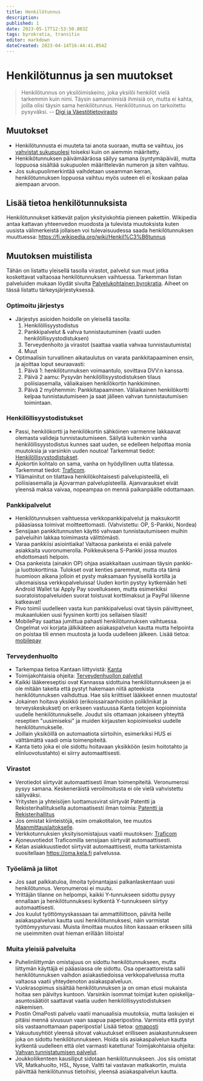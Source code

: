 ```yaml
---
title: Henkilötunnus
description: 
published: 1
date: 2023-05-17T12:53:50.803Z
tags: byrokratia, transitio
editor: markdown
dateCreated: 2023-04-14T16:44:41.054Z
---
```


# Henkilötunnus ja sen muutokset
> Henkilötunnus on yksilöimiskeino, joka yksilöi henkilöt vielä tarkemmin kuin nimi. Täysin samannimisiä ihmisiä on, mutta ei kahta, joilla olisi täysin sama henkilötunnus. Henkilötunnus on tarkoitettu pysyväksi.
-- [Digi ja Väestötietovirasto](https://dvv.fi/henkilotunnus)

## Muutokset
- Henkilötunnusta ei muuteta tai anota suoraan, mutta se vaihtuu, jos [vahvistat sukupuolesi](/byrokratia/sukupuolen-vahvistaminen) toiseksi kuin on aiemmin määritetty.
- Henkikötunnuksen päivämääräosa säilyy samana (syntymäpäivä), mutta loppuosa sisältää sukupuolen määrittelevän numeron ja siten vaihtuu.
- Jos sukupuolimerkintää vaihdetaan useamman kerran, henkilötunnuksen loppuosa vaihtuu myös uuteen eli ei koskaan palaa aiempaan arvoon.

## Lisää tietoa henkilötunnuksista
Henkilötunnukset kätkevät paljon yksityiskohtia pieneen pakettiin. Wikipedia antaa kattavan yhteenvedon muodosta ja tulevista muutoksista kuten uusista välimerkeistä jollaisen voi tulevaisuudessa saada henkilötunnuksen muuttuessa: https://fi.wikipedia.org/wiki/Henkil%C3%B6tunnus

## Muutoksen muistilista
Tähän on listattu yleisellä tasolla virastot, palvelut sun muut jotka koskettavat valtaosaa henkilötunnuksen vaihtuessa. Tarkemman listan palveluiden mukaan löydät sivulta [Palvelukohtainen byrokratia](/byrokratia). Aiheet on tässä listattu tärkeysjärjestyksessä.

### Optimoitu järjestys
- Järjestys asioiden hoidolle on yleisellä tasolla:
   1. Henkilöllisyystodistus
   2. Pankkipalvelut & vahva tunnistautuminen (vaatii uuden henkilöllisyystodistuksen)
   3. Terveydenhoito ja virastot (saattaa vaatia vahvaa tunnistautumista)
   4. Muut
- Optimaalisin turvallinen aikataulutus on varata pankkitapaaminen ensin, ja ajoittaa loput seuraavasti:
   1. Päivä 1: henkilötunnuksen voimaantulo, sovittava DVV:n kanssa.
   2. Päivä 2 aamu: Pysyvän henkilöllisyystodistuksen tilaus poliisiasemalla, väliaikaisen henkilökortin hankkiminen.
   3. Päivä 2 myöhemmin: Pankkitapaaminen. Väliaikainen henkilökortti kelpaa tunnistautumiseen ja saat jälleen vahvan tunnistautumisen toimintaan.

### Henkilöllisyystodistukset
- Passi, henkilökortti ja henkilökortin sähköinen varmenne lakkaavat olemasta valideja tunnistautumiseen. Säilytä kuitenkin vanha henkilöllisyystodistus kunnes saat uuden, se edelleen helpottaa monia muutoksia ja varsinkin uuden noutoa! Tarkemmat tiedot: [Henkilöllisyystodistukset](/byrokratia/poliisi/henkkarit).
- Ajokortin kohtalo on sama, vanha on hyödyllinen uutta tilatessa. Tarkemmat tiedot: [Traficom](/byrokratia/virastot/traficom).
- Yllämainitut on tilattava henkilökohtaisesti palvelupisteellä, eli poliisiasemalla ja Ajovarman palvelupisteellä. Ajanvaraukset eivät yleensä maksa vaivaa, nopeampaa on mennä paikanpäälle odottamaan.

### Pankkipalvelut
- Henkilötunnuksen vaihtuessa verkkopankkipalvelut ja maksukortit pääasiassa toimivat moitteettomasti. (Vahvistettu: OP, S-Pankki, Nordea)
- Sensijaan pankkitunnusten käyttö vahvaan tunnistautumiseen muihin palveluihin lakkaa toimimasta välittömästi.
- Varaa  pankkiisi asiointiaika! Valtaosa pankeista ei enää palvele asiakkaita vuoronumerolla. Poikkeuksena S-Pankki jossa muutos ehdottomasti helpoin.
- Osa pankeista (ainakin OP) ohjaa asiakkaitaan uusimaan täysin pankki- ja luottokorttinsa. Tulokset ovat kenties paremmat, mutta ota tämä huomioon aikana jolloin et pysty maksamaan fyysisellä kortilla ja ulkomaisissa verkkopalveluissa! Uuden kortin pystyy kytkemään heti Android Wallet tai Apply Pay sovellukseen, mutta esimerkiksi suoratoistopalveluiden suorat toistuvat korttimaksut ja PayPal liikenne katkeavat!
- Pivo toimii uudelleen vasta kun pankkipalvelusi ovat täysin päivittyneet, mukaanlukien uusi fyysinen kortti jos sellaisen tilasit!
- MobilePay saattaa jumittua pahasti henkilötunnuksen vaihtuessa. Ongelmat voi korjata jälkikäteen asiakaspalvelun kautta mutta helpointa on poistaa tili ennen muutosta ja luoda uudelleen jälkeen. Lisää tietoa: [mobilepay](/byrokratia/vahvat/mobilepay)


### Terveydenhuolto
- Tarkempaa tietoa Kantaan liittyvistä: [Kanta](/byrokratia/terveydenhuolto/kanta)
- Toimijakohtaisia ohjeita: [Terveydenhuollon palvelut](/byrokratia#terveydenhuolto)
- Kaikki lääkereseptisi ovat Kannassa sidottuina henkilötunnukseen ja ei ole mitään takeita että pystyt hakemaan niitä apteekista henkilötunnuksen vaihduttua. Hae siis kriittiset lääkkeet ennen muutosta!
- Jokainen hoitava yksikkö (erikoissairaanhoidon poliklinikat ja terveyskeskukset) on erikseen vastuussa Kanta tietojen kopioinnista uudelle henkilötunnukselle. Joudut siis ottamaan jokaiseen yhteyttä reseptien "uusimiseksi" ja muiden kirjausten kopioimiseksi uudelle henkilötunnukselle.
- Joillain yksiköillä on automaatiota siirtoihin, esimerkiksi HUS ei välttämättä vaadi omia toimenpiteitä.
- Kanta tieto joka ei ole sidottu hoitavaan yksikköön (esim hoitotahto ja elinluovotustahto) ei siirry automaattisesti.

### Virastot
- Verotiedot siirtyvät automaattisesti ilman toimenpiteitä. Veronumerosi pysyy samana. Keskeneräistä veroilmoitusta ei ole vielä vahvistettu säilyväksi.
- Yritysten ja yhteisöjen luottamusvirat siirtyvät Patentti ja Rekisterihallituksella automaatisesti ilman toimia: [Patentti ja Rekisterihallitus](/byrokratia/virastot/patenttijarekisterihallitus)
- Jos omistat kiinteistöjä, esim omakotitalon, tee muutos [Maanmittauslaitokselle](/byrokratia/virastot/maanmittauslaitos).
- Verkkotunnuksien yksityisomistajuus vaatii muutoksen: [Traficom](/byrokratia/virastot/traficom)
- Ajoneuvotiedot Traficomilla sensijaan siirtyvät automaattisesti.
- Kelan asiakkuustiedot siirtyvät automaattisesti, mutta tarkistamista suositellaan https://oma.kela.fi palvelussa.

### Työelämä ja liitot
- Jos saat palkkatuloa, ilmoita työnantajasi palkanlaskentaan uusi henkilötunnus. Veronumerosi ei muutu.
- Yrittäjän tilanne on helpompi, kaikki Y-tunnukseen sidottu pysyy ennallaan ja henkilötunnuksesi kytkentä Y-tunnukseen siirtyy automaattisesti.
- Jos kuulut työttömyyskassaan tai ammattiliittoon, päivitä heille asiakaspalvelun kautta uusi henkilötunnuksesi, näin varmistat työttömyysturvasi. Muista ilmoittaa muutos liiton kassaan erikseen sillä ne useimmiten ovat hieman erillään liitoista!

### Muita yleisiä palveluita
- Puhelinliittymän omistajuus on sidottu henkilötunnukseen, mutta liittymän käyttäjä ei pääasiassa ole sidottu. Osa operaattoreista sallii henkilötunnuksen vaihdon asiakastiedoissa verkkopalvelussa mutta valtaosa vaatii yhteydenoton asiakaspalveluun.
- Vuokrasopimus sisältää henkilötunnuksen ja on oman etusi mukaista hoitaa sen päivitys kuntoon. Varsinkin isommat toimijat kuten opiskelija-asuntosäätiöt saattavat vaatia uuden henkilöllisyystodistuksen näkemisen.
- Postin OmaPosti palvelu vaatii manuaalisia muutoksia, mutta laskujen ei pitäisi mennä sivusuun vaan saapua paperipostina. Varmista että pystyt siis vastaanottamaan paperipostia! Lisää tietoa: [omaposti](/byrokratia/vahvat/omaposti)
- Vakuutusyhtiöt yleensä sitovat vakuutukset erilliseen asiakastunnukseen joka on sidottu henkilötunnukseen. Hoida siis asiakaspalvelun kautta kytkentä uudelleen että olet varmasti katettuna! Toimijakohtaisia ohjeita: [Vahvan tunnistatumisen palvelut](/byrokratia#vahvan-tunnistautumisen-palvelut).
- Joukkoliikenteen kausiliput sidotaan henkilötunnukseen. Jos siis omistat VR, Matkahuolto, HSL, Nysse, Valtti tai vastavan matkakortin, muista päivittää henkilötunnus tietoihisi, yleensä asiakaspalvelun kautta. 